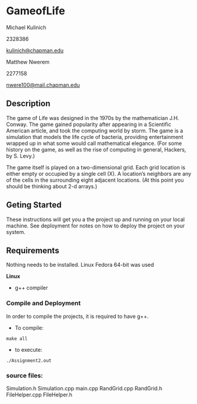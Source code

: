 # GameofLife

Michael Kulinich

2328386

kulinich@chapman.edu

Matthew Nwerem

2277158

nwere100@mail.chapman.edu

## Description
The game of Life was designed in the 1970s by the mathematician J.H. Conway. The game gained popularity after appearing in a Scientific American article, and took the computing world by storm. The game is a simulation that models the life cycle of bacteria, providing entertainment wrapped up in what some would call mathematical elegance. (For some history on the game, as well as the rise of computing in general, Hackers, by S. Levy.)

The game itself is played on a two-dimensional grid. Each grid location is either empty or occupied by a single cell (X). A location’s neighbors are any of the cells in the surrounding eight adjacent locations. (At this point you should be thinking about 2-d arrays.)

## Geting Started
These instructions will get you a the project up and running on your local machine. See deployment for notes on how to deploy the project on your system.

## Requirements
Nothing needs to be installed. Linux Fedora 64-bit was used

**Linux**
- g++ compiler


### Compile and Deployment
In order to compile the projects, it is required to have g++.

- To compile:
```
make all
```

- to execute:
``` 
./Assignment2.out
```
  
### source files:
  Simulation.h
  Simulation.cpp
  main.cpp
  RandGrid.cpp
  RandGrid.h
  FileHelper.cpp
  FileHelper.h
